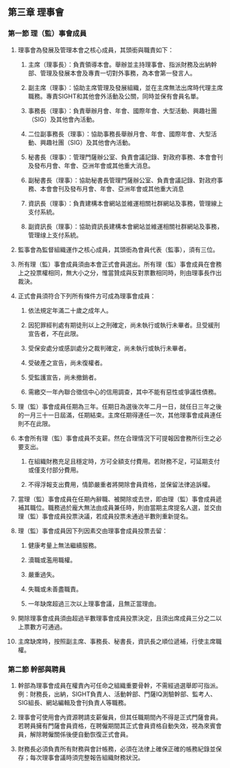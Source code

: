 ## 第三章 理事會

### 第一節 理（監）事會成員

1. 理事會為發展及管理本會之核心成員，其頭銜與職責如下：

   1. 主席（理事長）：負責領導本會。舉辦並主持理事會、指派財務及出納幹部、管理及發展本會及專責一切對外事務，為本會第一發言人。

   2. 副主席（理事）：協助主席管理及發展組織，並在主席無法出席時代理主席職務。專責SIGHT和其他會外活動及公關，同時並保有會員名單。

   3. 事務長（理事）：負責舉辦月會、年會、國際年會、大型活動、興趣社團（SIG）及其他會內活動。

   4. 二位副事務長（理事）：協助事務長舉辦月會、年會、國際年會、大型活動、興趣社團（SIG）及其他會內活動。

   5. 秘書長（理事）：管理門薩辦公室、負責會議記錄、對政府事務、本會會刊及發布月會、年會、亞洲年會或其他重大消息。

   6. 副秘書長（理事）：協助秘書長管理門薩辦公室、負責會議記錄、對政府事務、本會會刊及發布月會、年會、亞洲年會或其他重大消息

   7. 資訊長（理事）：負責建構本會網站並維運相關社群網站及事務，管理線上支付系統。

   8. 副資訊長（理事）：協助資訊長建構本會網站並維運相關社群網站及事務，管理缐上支付系統。

2. 監事會為監督組織運作之核心成員，其頭銜為會員代表（監事），須有三位。

3. 所有理（監）事會成員須由本會正式會員選出。所有理（監）事會成員在會務上之投票權相同，無大小之分，惟當贊成與反對票數相同時，則由理事長作出裁決。

4. 正式會員須符合下列所有條件方可成為理事會成員：

   1. 依法規定年滿二十歲之成年人。

   2. 因犯罪經判處有期徒刑以上之刑確定，尚未執行或執行未畢者。旦受緩刑宣告者，不在此限。

   3. 受保安處分或感訓處分之裁判確定，尚未執行或執行未畢者。

   4. 受破產之宣告，尚未復權者。

   5. 受監護宣告，尚未撤銷者。

   6. 需繳交一年內聯合徵信中心的信用調查，其中不能有惡性或爭議性債務。

5. 理（監）事會成員任期為三年。任期日為選後次年二月一日，就任日三年之後的一月三十一日屆滿，任期結束。主席任期得連任一次，其他理事會成員連任則不在此限。

6. 本會所有理（監）事會成員不支薪。然在合理情況下可提報因會務所衍生之必要支出。

   1. 在組織財務充足且穩定時，方可全額支付費用。若財務不足，可延期支付或僅支付部分費用。

   2. 不得浮報支出費用，情節嚴重者將開除會員資格，並保留法律追訴權。

7. 當理（監）事會成員在任期內辭職、被開除或去世，即由理（監）事會成員遞補其職位。職務過於龐大無法由成員兼任時，則由當期主席提名人選，並交由理（監）事會成員投票決議，若成員投票未通過半數則重新提名。

8. 理（監）事會成員因下列因素交由理事會成員投票去留：

   1. 健康考量上無法繼續服務。

   2. 瀆職或濫用職權。

   3. 嚴重過失。

   4. 失職或未善盡職責。

   5. 一年缺席超過三次以上理事會議，且無正當理由。

9. 開除理事會成員須由超過半數理事會成員投票決定，且須出席成員三分之二以上票數方可通過。

10. 主席缺席時，按照副主席、事務長、秘書長，資訊長之順位遞補，行使主席職權。

### 第二節 幹部與聘員

1. 幹部為理事會成員在權責內可任命之組織重要骨幹，不需經過選舉即可指派。例：財務長，出納，SIGHT負責人、活動幹部、門薩IQ測驗幹部、監考人、SIG組長、網站編輯及會刊負責人等職務。

2. 理事會可使用會內資源聘請支薪僱員，但其任職期間內不得是正式門薩會員。若聘員擁有門薩會員資格，在聘僱期間其正式會員資格自動失效，視為來賓會員，解除聘僱關係後便自動恢復正式會員。

3. 財務長必須負責所有財務與會計帳務，必須在法律上確保正確的帳務紀錄並保存；每次理事會議時須完整報告組織財務狀況。



